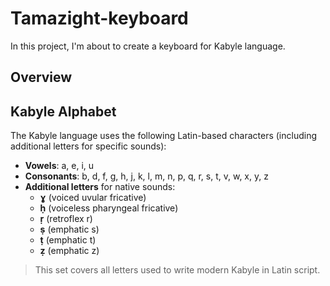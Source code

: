 # Tamazight-keyboard
In this project, I'm about to create a keyboard for Kabyle language.

## Overview


## Kabyle Alphabet

The Kabyle language uses the following Latin-based characters (including additional letters for specific sounds):

- **Vowels**: a, e, i, u  
- **Consonants**: b, d, f, g, h, j, k, l, m, n, p, q, r, s, t, v, w, x, y, z  
- **Additional letters** for native sounds:
  - **ɣ** (voiced uvular fricative)
  - **ḥ** (voiceless pharyngeal fricative)
  - **ṛ** (retroflex r)
  - **ṣ** (emphatic s)
  - **ṭ** (emphatic t)
  - **ẓ** (emphatic z)

> This set covers all letters used to write modern Kabyle in Latin script.

